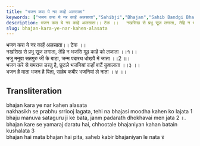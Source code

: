 ```yaml
---
title: "भजन करा ये नर काहें अलसाता"
keywords: ["भजन करा ये नर काहें अलसाता","Sahibji","Bhajan","Sahib Bandgi Bhajan","Sant Kabir Bhajan","bhajan lyrics","साहिब बंदगी भजन","भजन"]
description: भजन करा ये नर काहें अलसाता।। टेक ।।   नखसिख से प्रभु सृूज लगाता, तेहि न भजसि मूढ़ काहें को लजाता ।।१।।   भजु मनुवा सतगुरु जी के बाटा, जन्म पदारथ धोखवै म
slug: bhajan-kara-ye-nar-kahen-alasata
---
```


  
भजन करा ये नर काहें अलसाता।। टेक ।।  
नखसिख से प्रभु सृूज लगाता, तेहि न भजसि मूढ़ काहें को लजाता ।।१।।  
भजु मनुवा सतगुरु जी के बाटा, जन्म पदारथ धोखवै में जाता ।।2 ॥।  
भजन करे से यमराज डरतु है, छूटले भजनियां कहाँ बाटैं  कुशलाता ।।३ ।।  
भजन है माता भजन है पिता, साहेब कबीर भजनियां ले नाता । ४ ।।  


## Transliteration

  
bhajan kara ye nar kahen alasata     
nakhasikh se prabhu srriooj lagata, tehi na bhajasi moodha kahen ko lajata  1   
bhaju manuva sataguru ji ke bata, janm padarath dhokhavai men jata  2 ॥.  
bhajan kare se yamaraj daratu hai, chhootale bhajaniyan kahan batain  kushalata  3    
bhajan hai mata bhajan hai pita, saheb kabir bhajaniyan le nata ४    

  
